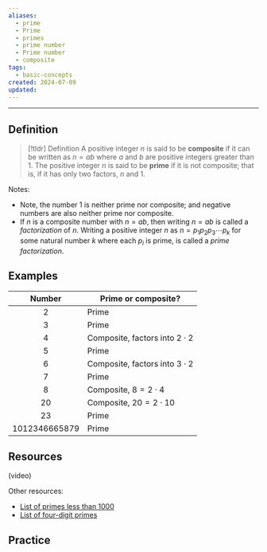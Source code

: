 ```yaml
---
aliases:
  - prime
  - Prime
  - primes
  - prime number
  - Prime number
  - composite
tags:
  - basic-concepts
created: 2024-07-09
updated:
---
```

---
## Definition 

> [!tldr] Definition
> A positive integer $n$ is said to be **composite** if it can be written as $n = ab$ where $a$ and $b$ are positive integers greater than $1$. The positive integer $n$ is said to be **prime** if it is not composite; that is, if it has only two factors, $n$ and $1$. 

Notes:
- Note, the number $1$ is neither prime nor composite; and negative numbers are also neither prime nor composite. 
- If $n$ is a composite number with $n = ab$, then writing $n = ab$ is called a *factorization* of $n$. Writing a positive integer $n$ as $n = p_1 p_2 p_3 \cdots p_k$ for some natural number $k$ where each $p_i$ is prime, is called a *prime factorization*. 
## Examples 

|    Number     | Prime or composite?                 |
| :-----------: | ----------------------------------- |
|       2       | Prime                               |
|       3       | Prime                               |
|       4       | Composite, factors into $2 \cdot 2$ |
|       5       | Prime                               |
|       6       | Composite, factors into $3 \cdot 2$ |
|       7       | Prime                               |
|       8       | Composite, $8 = 2 \cdot 4$          |
|      20       | Composite, $20 = 2 \cdot 10$        |
|      23       | Prime                               |
| 1012346665879 | Prime                               |
 


## Resources 

(video)

Other resources: 
- [List of primes less than 1000](https://byjus.com/maths/prime-numbers-from-1-to-1000)
- [List of four-digit primes](https://t5k.org/curios/index.php)

## Practice 
